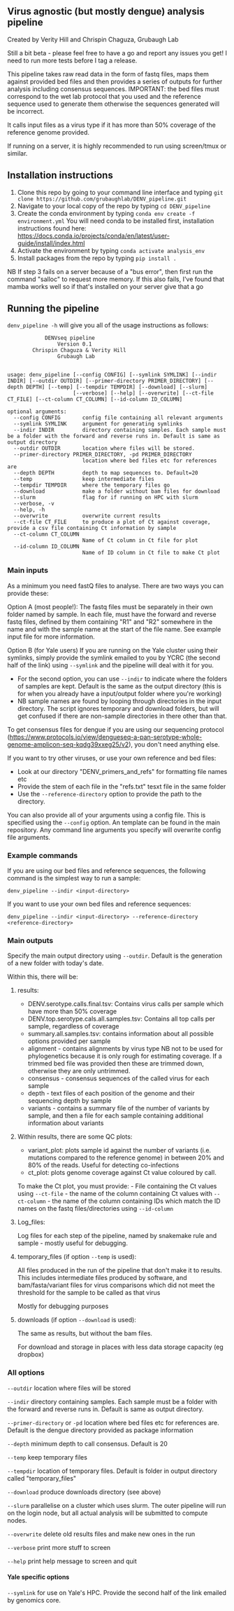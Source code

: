 ## Virus agnostic (but mostly dengue) analysis pipeline

Created by Verity Hill and Chrispin Chaguza, Grubaugh Lab

Still a bit beta - please feel free to have a go and report any issues you get! I need to run more tests before I tag a release.

This pipeline takes raw read data in the form of fastq files, maps them against provided bed files and then provides a series of outputs for further analysis including consensus sequences. IMPORTANT: the bed files must correspond to the wet lab protocol that you used and the reference sequence used to generate them otherwise the sequences generated will be incorrect. 

It calls input files as a virus type if it has more than 50% coverage of the reference genome provided.

If running on a server, it is highly recommended to run using screen/tmux or similar.

## Installation instructions

1. Clone this repo by going to your command line interface and typing ```git clone https://github.com/grubaughlab/DENV_pipeline.git```
2. Navigate to your local copy of the repo by typing ```cd DENV_pipeline```
3. Create the conda environment by typing ```conda env create -f environment.yml``` You will need conda to be installed first, installation instructions found here: https://docs.conda.io/projects/conda/en/latest/user-guide/install/index.html
4. Activate the environment by typing ```conda activate analysis_env```
5. Install packages from the repo by typing ```pip install .```


NB If step 3 fails on a server because of a "bus error", then first run the command "salloc" to request more memory. If this also fails, I've found that mamba works well so if that's installed on your server give that a go

## Running the pipeline

```denv_pipeline -h``` will give you all of the usage instructions as follows:

```    
            DENVseq pipeline
                Version 0.1
        Chrispin Chaguza & Verity Hill
                Grubaugh Lab
    
    
usage: denv_pipeline [--config CONFIG] [--symlink SYMLINK] [--indir INDIR] [--outdir OUTDIR] [--primer-directory PRIMER_DIRECTORY] [--depth DEPTH] [--temp] [--tempdir TEMPDIR] [--download] [--slurm]
                     [--verbose] [--help] [--overwrite] [--ct-file CT_FILE] [--ct-column CT_COLUMN] [--id-column ID_COLUMN]

optional arguments:
  --config CONFIG       config file containing all relevant arguments
  --symlink SYMLINK     argument for generating symlinks
  --indir INDIR         directory containing samples. Each sample must be a folder with the forward and reverse runs in. Default is same as output directory
  --outdir OUTDIR       location where files will be stored.
  --primer-directory PRIMER_DIRECTORY, -pd PRIMER_DIRECTORY
                        location where bed files etc for references are
  --depth DEPTH         depth to map sequences to. Default=20
  --temp                keep intermediate files
  --tempdir TEMPDIR     where the temporary files go
  --download            make a folder without bam files for download
  --slurm               flag for if running on HPC with slurm
  --verbose, -v
  --help, -h
  --overwrite           overwrite current results
  --ct-file CT_FILE     to produce a plot of Ct against coverage, provide a csv file containing Ct information by sample
  --ct-column CT_COLUMN
                        Name of Ct column in Ct file for plot
  --id-column ID_COLUMN
                        Name of ID column in Ct file to make Ct plot
```


### Main inputs

As a minimum you need fastQ files to analyse. There are two ways you can provide these:

Option A (most people!): The fastq files must be separately in their own folder named by sample. In each file, must have the forward and reverse fastq files, defined by them containing "R1" and "R2" somewhere in the name and with the sample name at the start of the file name. See example input file for more information.

Option B (for Yale users) If you are running on the Yale cluster using their symlinks, simply provide the symlink emailed to you by YCRC (the second half of the link) using ``--symlink`` and the pipeline will deal with it for you.

- For the second option, you can use ``--indir`` to indicate where the folders of samples are kept. Default is the same as the output directory (this is for when you already have a input/output folder where you're working)
- NB sample names are found by looping through directories in the input directory. The script ignores temporary and download folders, but will get confused if there are non-sample directories in there other than that.

To get consensus files for dengue if you are using our sequencing protocol (https://www.protocols.io/view/dengueseq-a-pan-serotype-whole-genome-amplicon-seq-kqdg39xxeg25/v2), you don't need anything else. 

If you want to try other viruses, or use your own reference and bed files:

- Look at our directory "DENV_primers_and_refs" for formatting file names etc
- Provide the stem of each file in the "refs.txt" tesxt file in the same folder
- Use the ``--reference-directory`` option to provide the path to the directory. 


You can also provide all of your arguments using a config file. This is specified using the ```--config``` option. An template can be found in the main repository. Any command line arguments you specify will overwrite config file arguments.

### Example commands

If you are using our bed files and reference sequences, the following command is the simplest way to run a sample:

```denv_pipeline --indir <input-directory>```

If you want to use your own bed files and reference sequences:

```denv_pipeline --indir <input-directory> --reference-directory <reference-directory>```

### Main outputs

Specify the main output directory using ``--outdir``. Default is the generation of a new folder with today's date.

Within this, there will be:

1. results:
	- DENV.serotype.calls.final.tsv: Contains virus calls per sample which have more than 50% coverage
	- DENV.top.serotype.cals.all.samples.tsv: Contains all top calls per sample, regardless of coverage
	- summary.all.samples.tsv: contains information about all possible options provided per sample
	- alignment - contains alignments by virus type NB not to be used for phylogenetics because it is only rough for estimating coverage. If a trimmed bed file was provided then these are trimmed down, otherwise they are only untrimmed.
	- consensus - consensus sequences of the called virus for each sample
	- depth - text files of each position of the genome and their sequencing depth by sample
	- variants - contains a summary file of the number of variants by sample, and then a file for each sample containing additional information about variants

2.  Within results, there are some QC plots:

	- variant_plot: plots sample id against the number of variants (i.e. mutations compared to the reference genome) in between 20% and 80% of the reads. Useful for detecting co-infections
	- ct_plot: plots genome coverage against Ct value coloured by call.
	
	 To make the Ct plot, you must provide:
	 	- File containing the Ct values using ``--ct-file``
	 	- the name of the column containing Ct values with ``--ct-column``
	 	- the name of the column containing IDs which match the ID names on the fastq files/directories using ``--id-column``

3. Log_files:

	Log files for each step of the pipeline, named by snakemake rule and sample - mostly useful for debugging.


4. temporary_files (if option ``--temp`` is used):

	All files produced in the run of the pipeline that don't make it to results.
	This includes intermediate files produced by software, and bam/fasta/variant files for virus comparisons which did not meet the threshold for the sample to be called as that virus
	
	Mostly for debugging purposes
	
5. downloads (if option ``--download`` is used):

	The same as results, but without the bam files. 
	
	For download and storage in places with less data storage capacity (eg dropbox)
	




### All options

``--outdir`` location where files will be stored

``--indir`` directory containing samples. Each sample must be a folder with the forward and reverse runs in. Default is same as output directory.


``--primer-directory`` or ``-pd`` location where bed files etc for references are. Default is the dengue directory provided as package information

``--depth`` minimum depth to call consensus. Default is 20


``--temp`` keep temporary files

``--tempdir`` location of temporary files. Default is folder in output directory called "temporary_files"

``--download`` produce downloads directory (see above)

``--slurm`` parallelise on a cluster which uses slurm. The outer pipeline will run on the login node, but all actual analysis will be submitted to compute nodes.


``--overwrite`` delete old results files and make new ones in the run

``--verbose`` print more stuff to screen

``--help`` print help message to screen and quit


#### Yale specific options

``--symlink`` for use on Yale's HPC. Provide the second half of the link emailed by genomics core. 

    
    
